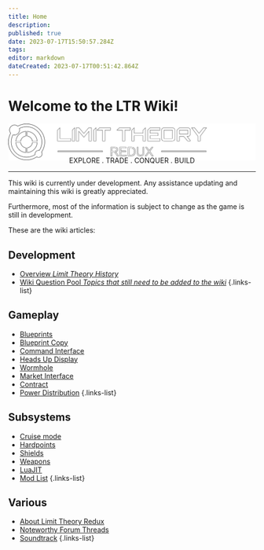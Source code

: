 ```yaml
---
title: Home
description: 
published: true
date: 2023-07-17T15:50:57.284Z
tags: 
editor: markdown
dateCreated: 2023-07-17T00:51:42.864Z
---
```


# Welcome to the LTR Wiki!

![](/centered.png) 
<p style="text-align: center; margin-top: -25px;">EXPLORE . TRADE . CONQUER . BUILD</p>

---

This wiki is currently under development. Any assistance updating and maintaining this wiki is greatly appreciated.

Furthermore, most of the information is subject to change as the game is still in development.

These are the wiki articles: 

## Development
- [Overview *Limit Theory History*](/Development-Overview)
- [Wiki Question Pool *Topics that still need to be added to the wiki*](/question-pool)
{.links-list}
## Gameplay
- [Blueprints](/blueprint)
- [Blueprint Copy](/blueprint-copy)
- [Command Interface](/command-interface)
- [Heads Up Display](/heads-up-display)
- [Wormhole](/wormhole)
- [Market Interface](/market-interface)
- [Contract](/contract)
- [Power Distribution](/power-distribution)
{.links-list}
## Subsystems
- [Cruise mode](/cruise-mode)
- [Hardpoints](/hardpoint)
- [Shields](/shields)
- [Weapons](/weapons)
- [LuaJIT](/LuaJIT)
- [Mod List](/mod-list)
{.links-list}
## Various
- [About Limit Theory Redux](/about)
- [Noteworthy Forum Threads](/noteworthy-threads)
- [Soundtrack](/soundtrack)
{.links-list}